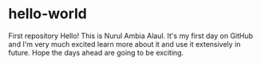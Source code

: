 # hello-world
First repository
Hello! This is Nurul Ambia Alaul. It's my first day on GitHub and I'm very much excited learn more about it and use it extensively in future. Hope the days ahead are going to be exciting.
